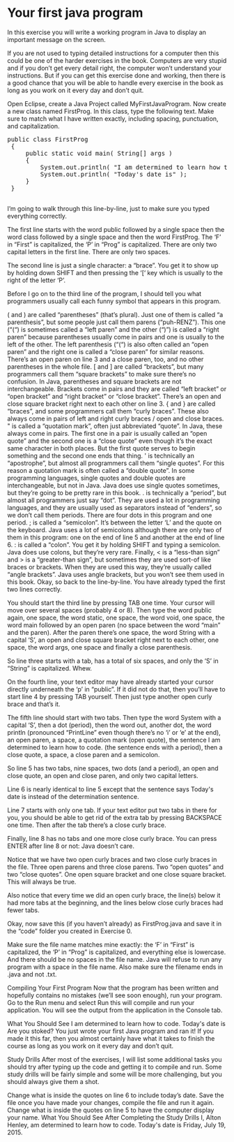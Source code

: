 # Your first java program

In this exercise you will write a working program in Java to display an important message on the screen.

If you are not used to typing detailed instructions for a computer then this could be one of the harder exercises in the book. Computers are very stupid and if you don’t get every detail right, the computer won’t understand your instructions. But if you can get this exercise done and working, then there is a good chance that you will be able to handle every exercise in the book as long as you work on it every day and don’t quit.

Open Eclipse, create a Java Project called MyFirstJavaProgram. Now create a new class named FirstProg. In this class, type the following text. Make sure to match what I have written exactly, including spacing, punctuation, and capitalization.
<pre>
public class FirstProg
 {
     public static void main( String[] args )
     {
         System.out.println( "I am determined to learn how to code." );
         System.out.println( "Today's date is" );
     }
 }
 </pre>
I’m going to walk through this line-by-line, just to make sure you typed everything correctly.

The first line starts with the word public followed by a single space then the word class followed by a single space and then the word FirstProg. The ‘F’ in “First” is capitalized, the ‘P’ in “Prog” is capitalized. There are only two capital letters in the first line. There are only two spaces.

The second line is just a single character: a “brace”. You get it to show up by holding down SHIFT and then pressing the ‘[‘ key which is usually to the right of the letter ‘P’.

Before I go on to the third line of the program, I should tell you what programmers usually call each funny symbol that appears in this program.

( and ) are called “parentheses” (that’s plural). Just one of them is called “a parenthesis”, but some people just call them parens (“puh-RENZ”). This one (“(“) is sometimes called a “left paren” and the other (“)”) is called a “right paren” because parentheses usually come in pairs and one is usually to the left of the other. The left parenthesis (“(“) is also often called an “open paren” and the right one is called a “close paren” for similar reasons.
There’s an open paren on line 3 and a close paren, too, and no other parentheses in the whole file.
[ and ] are called “brackets”, but many programmers call them “square brackets” to make sure there’s no confusion. In Java, parentheses and square brackets are not interchangeable. Brackets come in pairs and they are called “left bracket” or “open bracket” and “right bracket” or “close bracket”.
There’s an open and close square bracket right next to each other on line 3.
{ and } are called “braces”, and some programmers call them “curly braces”. These also always come in pairs of left and right curly braces / open and close braces.
" is called a “quotation mark”, often just abbreviated “quote”. In Java, these always come in pairs. The first one in a pair is usually called an “open quote” and the second one is a “close quote” even though it’s the exact same character in both places. But the first quote serves to begin something and the second one ends that thing.
' is technically an “apostrophe”, but almost all programmers call them “single quotes”. For this reason a quotation mark is often called a “double quote”. In some programming languages, single quotes and double quotes are interchangeable, but not in Java. Java does use single quotes sometimes, but they’re going to be pretty rare in this book.
. is technically a “period”, but almost all programmers just say “dot”. They are used a lot in programming languages, and they are usually used as separators instead of “enders”, so we don’t call them periods.
There are four dots in this program and one period.
; is called a “semicolon”. It’s between the letter ‘L’ and the quote on the keyboard. Java uses a lot of semicolons although there are only two of them in this program: one on the end of line 5 and another at the end of line 6.
: is called a “colon”. You get it by holding SHIFT and typing a semicolon. Java does use colons, but they’re very rare.
Finally, < is a “less-than sign” and > is a “greater-than sign”, but sometimes they are used sort-of like braces or brackets. When they are used this way, they’re usually called “angle brackets”. Java uses angle brackets, but you won’t see them used in this book.
Okay, so back to the line-by-line. You have already typed the first two lines correctly.

You should start the third line by pressing TAB one time. Your cursor will move over several spaces (probably 4 or 8). Then type the word public again, one space, the word static, one space, the word void, one space, the word main followed by an open paren (no space between the word “main” and the paren). After the paren there’s one space, the word String with a capital ‘S’, an open and close square bracket right next to each other, one space, the word args, one space and finally a close parenthesis.

So line three starts with a tab, has a total of six spaces, and only the ‘S’ in “String” is capitalized. Whew.

On the fourth line, your text editor may have already started your cursor directly underneath the ‘p’ in “public”. If it did not do that, then you’ll have to start line 4 by pressing TAB yourself. Then just type another open curly brace and that’s it.

The fifth line should start with two tabs. Then type the word System with a capital ‘S’, then a dot (period), then the word out, another dot, the word println (pronounced “PrintLine” even though there’s no ‘i’ or ‘e’ at the end), an open paren, a space, a quotation mark (open quote), the sentence I am determined to learn how to code. (the sentence ends with a period), then a close quote, a space, a close paren and a semicolon.

So line 5 has two tabs, nine spaces, two dots (and a period), an open and close quote, an open and close paren, and only two capital letters.

Line 6 is nearly identical to line 5 except that the sentence says Today's date is instead of the determination sentence.

Line 7 starts with only one tab. If your text editor put two tabs in there for you, you should be able to get rid of the extra tab by pressing BACKSPACE one time. Then after the tab there’s a close curly brace.

Finally, line 8 has no tabs and one more close curly brace. You can press ENTER after line 8 or not: Java doesn’t care.

Notice that we have two open curly braces and two close curly braces in the file. Three open parens and three close parens. Two “open quotes” and two “close quotes”. One open square bracket and one close square bracket. This will always be true.

Also notice that every time we did an open curly brace, the line(s) below it had more tabs at the beginning, and the lines below close curly braces had fewer tabs.

Okay, now save this (if you haven’t already) as FirstProg.java and save it in the “code” folder you created in Exercise 0.

Make sure the file name matches mine exactly: the ‘F’ in “First” is capitalized, the ‘P’ in “Prog” is capitalized, and everything else is lowercase. And there should be no spaces in the file name. Java will refuse to run any program with a space in the file name. Also make sure the filename ends in .java and not .txt.

Compiling Your First Program
Now that the program has been written and hopefully contains no mistakes (we’ll see soon enough), run your program. Go to the Run menu and select Run this will compile and run your application. You will see the output from the application in the Console tab.

What You Should See
I am determined to learn how to code.
Today's date is
Are you stoked? You just wrote your first Java program and ran it! If you made it this far, then you almost certainly have what it takes to finish the course as long as you work on it every day and don’t quit.

Study Drills
After most of the exercises, I will list some additional tasks you should try after typing up the code and getting it to compile and run. Some study drills will be fairly simple and some will be more challenging, but you should always give them a shot.

Change what is inside the quotes on line 6 to include today’s date. Save the file once you have made your changes, compile the file and run it again.
Change what is inside the quotes on line 5 to have the computer display your name.
What You Should See After Completing the Study Drills
I, Alton Henley, am determined to learn how to code.
Today's date is Friday, July 19, 2015.
